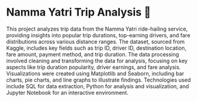 # Namma Yatri Trip Analysis 🚖

This project analyzes trip data from the Namma Yatri ride-hailing service, providing insights into popular trip durations, top-earning drivers, and fare distributions across various distance ranges. The dataset, sourced from Kaggle, includes key fields such as trip ID, driver ID, destination location, fare amount, payment method, and trip duration. The data processing involved cleaning and transforming the data for analysis, focusing on key aspects like trip duration popularity, driver earnings, and fare analysis. Visualizations were created using Matplotlib and Seaborn, including bar charts, pie charts, and line graphs to illustrate findings. Technologies used include SQL for data extraction, Python for analysis and visualization, and Jupyter Notebook for an interactive environment.
